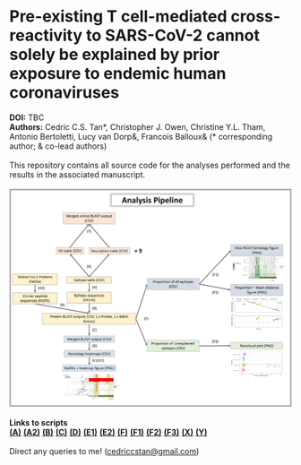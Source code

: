# Pre-existing T cell-mediated cross-reactivity to SARS-CoV-2 cannot solely be explained by prior exposure to endemic human coronaviruses
**DOI:** TBC \
**Authors:** Cedric C.S. Tan*, Christopher J. Owen, Christine Y.L. Tham, Antonio Bertoletti, Lucy van Dorp&, Francois Balloux& (* corresponding author; & co-lead authors) \
\
This repository contains all source code for the analyses performed and the results in the associated manuscript. \
\
![alt text](results/analysis_pipeline.jpg.png "Analysis Pipeline") \
\
**Links to scripts** \
[**(A)**](utils/A_parse_csv_epitopes_to_fasta.R) 
[**(A2)**](utils/A2_make_fasta_out_of_proteins.R) 
[**(B)**](B_blast_epitopes.sh) 
[**(C)**](C_parse_merge_blastout.R) 
[**(D)**](D_blastout_to_heatmap.R) 
[**(E1)**](E1_raxml_tree_heatmap.R) 
[**(E2)**](E2_raxml_tree_heatmap_deconvoluted_epitopes.R) 
[**(F)**](F_F1_analyse_deconvoluted_epitopes.R) 
[**(F1)**](F_F1_analyse_deconvoluted_epitopes.R) 
[**(F2)**](F2_mash_prop_regression.R) 
[**(F3)**](F3_deconvoluted_proportion_of_unexplained_hits.R) 
[**(X)**](https://tinyurl.com/y6eee5ap) 
[**(Y)**](utils/Y_merge_web_blast.R) \
\
Direct any queries to me! (cedriccstan@gmail.com)
